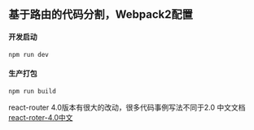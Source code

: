 ## 基于路由的代码分割，Webpack2配置

#### 开发启动

```
npm run dev
```

#### 生产打包

```
npm run build
```

react-router 4.0版本有很大的改动，很多代码事例写法不同于2.0
中文文档[react-roter-4.0中文](https://github.com/xusai2014/React-router-4.0.0-docs)

